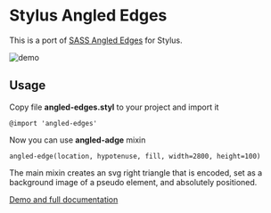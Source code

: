 # Stylus Angled Edges

This is a port of [SASS Angled Edges](https://github.com/josephfusco/angled-edges) for Stylus.

![demo](https://cloud.githubusercontent.com/assets/6676674/16118929/33700404-33a7-11e6-8e94-a9ace624a41a.png)

## Usage

Copy file **angled-edges.styl** to your project and import it

```stylus
@import 'angled-edges'
```

Now you can use **angled-adge** mixin

```stylus
angled-edge(location, hypotenuse, fill, width=2800, height=100)
```

The main mixin creates an svg right triangle that is encoded, set as a background image of a pseudo element, and absolutely positioned.

[Demo and full documentation](https://github.com/josephfusco/angled-edges)